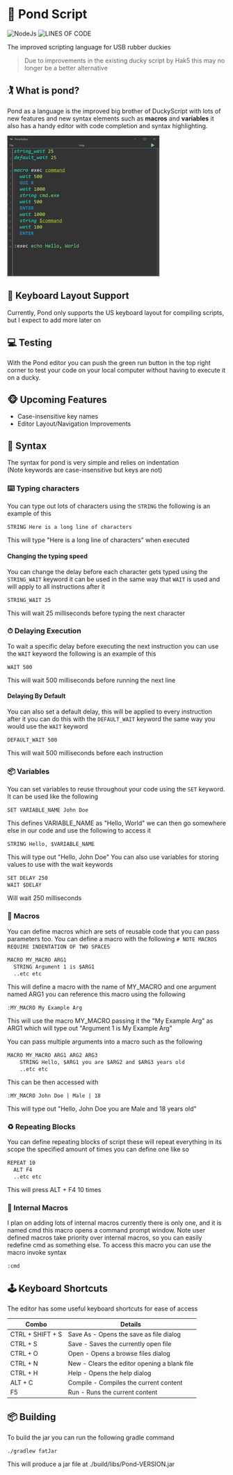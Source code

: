 # 🦆 Pond Script

![NodeJs](https://img.shields.io/badge/Powered%20By-Kotlin-535bf4?style=for-the-badge)
![LINES OF CODE](https://img.shields.io/tokei/lines/github/jacobtread/Pond?style=for-the-badge)

The improved scripting language for USB rubber duckies

> Due to improvements in the existing ducky script by Hak5 this may no longer be
> a better alternative

## 🏌️ What is pond?

Pond as a language is the improved big brother of DuckyScript with lots of new features and new syntax elements such
as **macros** and **variables** it also has a handy editor with code completion and syntax highlighting.

![SCREENSHOT](img/screenshot.png)

## 📌 Keyboard Layout Support

Currently, Pond only supports the US keyboard layout for compiling scripts, but I expect to add more later on

## 💻 Testing

With the Pond editor you can push the green run button in the top right corner to test your code on your local computer
without having to execute it on a ducky.

## 🐵 Upcoming Features
- Case-insensitive key names
- Editor Layout/Navigation Improvements

## 🚀 Syntax

The syntax for pond is very simple and relies on indentation  
(Note keywords are case-insensitive but keys are not)

### ⌨️ Typing characters

You can type out lots of characters using the `STRING` the following is an example of this

```pond
STRING Here is a long line of characters
```

This will type "Here is a long line of characters" when executed

#### Changing the typing speed

You can change the delay before each character gets typed using the `STRING_WAIT` keyword it can be used in the same way
that `WAIT` is used and will apply to all instructions after it

```pond
STRING_WAIT 25
```

This will wait 25 milliseconds before typing the next character

### ⏱ Delaying Execution

To wait a specific delay before executing the next instruction you can use the `WAIT` keyword the following is an
example of this

```pond
WAIT 500
```

This will wait 500 milliseconds before running the next line

#### Delaying By Default

You can also set a default delay, this will be applied to every instruction after it you can do this with
the `DEFAULT_WAIT` keyword the same way you would use the `WAIT` keyword

```pond
DEFAULT_WAIT 500
```

This will wait 500 milliseconds before each instruction

### 📦 Variables

You can set variables to reuse throughout your code using the `SET` keyword. It can be used like the following

```pond
SET VARIABLE_NAME John Doe
```

This defines VARIABLE_NAME as "Hello, World"
we can then go somewhere else in our code and use the following to access it

```pond
STRING Hello, $VARIABLE_NAME
```

This will type out "Hello, John Doe"
You can also use variables for storing values to use with the wait keywords

```pond
SET DELAY 250
WAIT $DELAY
```

Will wait 250 milliseconds

### 🧰 Macros

You can define macros which are sets of reusable code that you can pass parameters too. You can define a macro with the
following
`# NOTE MACROS REQUIRE INDENTATION OF TWO SPACES`

```pond
MACRO MY_MACRO ARG1
  STRING Argument 1 is $ARG1
  ..etc etc
```

This will define a macro with the name of MY_MACRO and one argument named ARG1 you can reference this macro using the
following

```pond
:MY_MACRO My Example Arg
```

This will use the macro MY_MACRO passing it the "My Example Arg" as ARG1 which will type out "Argument 1 is My Example
Arg"

You can pass multiple arguments into a macro such as the following

```pond
MACRO MY_MACRO ARG1 ARG2 ARG3
    STRING Hello, $ARG1 you are $ARG2 and $ARG3 years old
    ..etc etc
```

This can be then accessed with

```pond
:MY_MACRO John Doe | Male | 18
```

This will type out "Hello, John Doe you are Male and 18 years old"

### ♻️ Repeating Blocks

You can define repeating blocks of script these will repeat everything in its scope the specified amount of times you
can define one like so

```pond
REPEAT 10
  ALT F4
  ..etc etc
```

This will press ALT + F4 10 times

### 🥣 Internal Macros

I plan on adding lots of internal macros currently there is only one, and it is named cmd this macro opens a command
prompt window. Note user defined macros take priority over internal macros, so you can easily redefine cmd as something
else. To access this macro you can use the macro invoke syntax

```pond
:cmd
```

## 🕹 Keyboard Shortcuts

The editor has some useful keyboard shortcuts for ease of access

| Combo            | Details                                       |
|------------------|-----------------------------------------------|
| CTRL + SHIFT + S | Save As - Opens the save as file dialog       |
| CTRL + S         | Save - Saves the currently open file          |
| CTRL + O         | Open - Opens a browse files dialog            |
| CTRL + N         | New - Clears the editor opening a blank file  |
| CTRL + H         | Help - Opens the help dialog                  |
| ALT + C          | Compile - Compiles the current content        |
| F5               | Run - Runs the current content                |

## 📦 Building

To build the jar you can run the following gradle command

```shell
./gradlew fatJar
```

This will produce a jar file at ./build/libs/Pond-VERSION.jar
